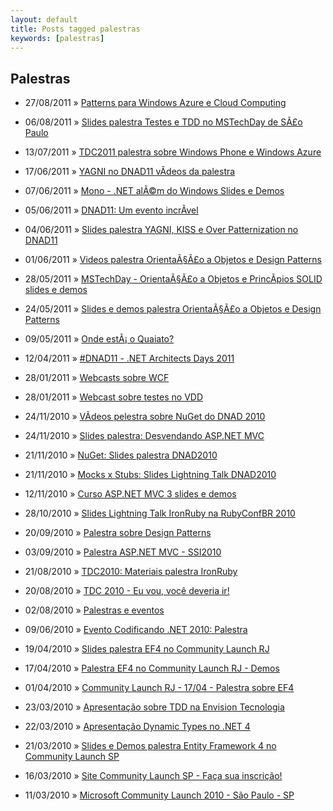 ```yaml
---
layout: default
title: Posts tagged palestras
keywords: [palestras]
---
```

<h2 class="category">Palestras</h2>
<ul class="posts">
<li>
<p>
<span class="date">27/08/2011</span> &raquo;
<a href="/blog/patterns-para-windows-azure-e-cloud-computing">Patterns para Windows Azure e Cloud Computing</a>
</p>
</li>
<li>
<p>
<span class="date">06/08/2011</span> &raquo;
<a href="/blog/slides-palestra-testes-e-tdd-no-mstechday-de-sao-paulo">Slides palestra Testes e TDD no MSTechDay de SÃ£o Paulo</a>
</p>
</li>
<li>
<p>
<span class="date">13/07/2011</span> &raquo;
<a href="/blog/tdc2011-palestra-sobre-windows-phone-e-windows-azure">TDC2011 palestra sobre Windows Phone e Windows Azure</a>
</p>
</li>
<li>
<p>
<span class="date">17/06/2011</span> &raquo;
<a href="/blog/yagni-no-dnad11-videos-da-palestra">YAGNI no DNAD11 vÃ­deos da palestra</a>
</p>
</li>
<li>
<p>
<span class="date">07/06/2011</span> &raquo;
<a href="/blog/mono-net-alem-do-windows-slides-e-demos">Mono - .NET alÃ©m do Windows Slides e Demos</a>
</p>
</li>
<li>
<p>
<span class="date">05/06/2011</span> &raquo;
<a href="/blog/dnad11-um-evento-incrivel">DNAD11: Um evento incrÃ­vel</a>
</p>
</li>
<li>
<p>
<span class="date">04/06/2011</span> &raquo;
<a href="/blog/slides-palestra-yagni-kiss-e-over-patternization-no-dnad11">Slides palestra YAGNI, KISS e Over Patternization no DNAD11</a>
</p>
</li>
<li>
<p>
<span class="date">01/06/2011</span> &raquo;
<a href="/blog/videos-palestra-orientacao-a-objetos-e-design-patterns">Videos palestra OrientaÃ§Ã£o a Objetos e Design Patterns</a>
</p>
</li>
<li>
<p>
<span class="date">28/05/2011</span> &raquo;
<a href="/blog/mstechday-orientacao-a-objetos-e-principios-solid-slides-e-demos">MSTechDay - OrientaÃ§Ã£o a Objetos e PrincÃ­pios SOLID slides e demos</a>
</p>
</li>
<li>
<p>
<span class="date">24/05/2011</span> &raquo;
<a href="/blog/slides-e-demos-palestra-orientacao-a-objetos-e-design-patterns">Slides e demos palestra OrientaÃ§Ã£o a Objetos e Design Patterns</a>
</p>
</li>
<li>
<p>
<span class="date">09/05/2011</span> &raquo;
<a href="/blog/onde-esta-o-quaiato">Onde estÃ¡ o Quaiato?</a>
</p>
</li>
<li>
<p>
<span class="date">12/04/2011</span> &raquo;
<a href="/blog/dnad11-net-architects-days-2011">#DNAD11 - .NET Architects Days 2011</a>
</p>
</li>
<li>
<p>
<span class="date">28/01/2011</span> &raquo;
<a href="/blog/webcasts-sobre-wcf">Webcasts sobre WCF </a>
</p>
</li>
<li>
<p>
<span class="date">28/01/2011</span> &raquo;
<a href="/blog/webcast-sobre-testes-no-vdd">Webcast sobre testes no VDD</a>
</p>
</li>
<li>
<p>
<span class="date">24/11/2010</span> &raquo;
<a href="/blog/videos-pelestra-sobre-nuget-do-dnad-2010">VÃ­deos pelestra sobre NuGet do DNAD 2010</a>
</p>
</li>
<li>
<p>
<span class="date">24/11/2010</span> &raquo;
<a href="/blog/slides-palestra-desvendando-asp-net-mvc">Slides palestra: Desvendando ASP.NET MVC</a>
</p>
</li>
<li>
<p>
<span class="date">21/11/2010</span> &raquo;
<a href="/blog/nuget-slides-palestra-dnad2010">NuGet: Slides palestra DNAD2010</a>
</p>
</li>
<li>
<p>
<span class="date">21/11/2010</span> &raquo;
<a href="/blog/mocks-x-stubs-slides-lightning-talk-dnad2010">Mocks x Stubs: Slides Lightning Talk DNAD2010</a>
</p>
</li>
<li>
<p>
<span class="date">12/11/2010</span> &raquo;
<a href="/blog/curso-asp-net-mvc-3-slides-e-demos">Curso ASP.NET MVC 3 slides e demos</a>
</p>
</li>
<li>
<p>
<span class="date">28/10/2010</span> &raquo;
<a href="/blog/slides-lightning-talk-ironruby-na-rubyconfbr-2010">Slides Lightning Talk IronRuby na RubyConfBR 2010</a>
</p>
</li>
<li>
<p>
<span class="date">20/09/2010</span> &raquo;
<a href="/blog/palestra-sobre-design-patterns">Palestra sobre Design Patterns</a>
</p>
</li>
<li>
<p>
<span class="date">03/09/2010</span> &raquo;
<a href="/blog/palestra-asp-net-mvc-ssi2010">Palestra ASP.NET MVC - SSI2010</a>
</p>
</li>
<li>
<p>
<span class="date">21/08/2010</span> &raquo;
<a href="/blog/tdc2010-materiais-palestra-ironruby">TDC2010: Materiais palestra IronRuby </a>
</p>
</li>
<li>
<p>
<span class="date">20/08/2010</span> &raquo;
<a href="/blog/tdc-2010-eu-vou-voce-deveria-ir">TDC 2010 - Eu vou, você deveria ir!</a>
</p>
</li>
<li>
<p>
<span class="date">02/08/2010</span> &raquo;
<a href="/blog/palestras-e-eventos">Palestras e eventos</a>
</p>
</li>
<li>
<p>
<span class="date">09/06/2010</span> &raquo;
<a href="/blog/evento-codificando-net-2010-palestra">Evento Codificando .NET 2010: Palestra</a>
</p>
</li>
<li>
<p>
<span class="date">19/04/2010</span> &raquo;
<a href="/blog/slides-palestra-ef4-no-community-launch-rj">Slides palestra EF4 no Community Launch RJ</a>
</p>
</li>
<li>
<p>
<span class="date">17/04/2010</span> &raquo;
<a href="/blog/palestra-ef4-no-community-launch-rj-demos">Palestra EF4 no Community Launch RJ - Demos</a>
</p>
</li>
<li>
<p>
<span class="date">01/04/2010</span> &raquo;
<a href="/blog/community-launch-rj-1704-palestra-sobre-ef4">Community Launch RJ - 17/04 - Palestra sobre EF4</a>
</p>
</li>
<li>
<p>
<span class="date">23/03/2010</span> &raquo;
<a href="/blog/apresentacao-sobre-tdd-na-envision-tecnologia">Apresentação sobre TDD na Envision Tecnologia</a>
</p>
</li>
<li>
<p>
<span class="date">22/03/2010</span> &raquo;
<a href="/blog/apresentacao-dynamic-types-no-net-4">Apresentação Dynamic Types no .NET 4</a>
</p>
</li>
<li>
<p>
<span class="date">21/03/2010</span> &raquo;
<a href="/blog/slides-e-demos-palestra-entity-framework-4-no-community-launch-sp">Slides e Demos palestra Entity Framework 4 no Community Launch SP</a>
</p>
</li>
<li>
<p>
<span class="date">16/03/2010</span> &raquo;
<a href="/blog/site-community-launch-sp-faca-sua-inscricao">Site Community Launch SP - Faça sua inscrição!</a>
</p>
</li>
<li>
<p>
<span class="date">11/03/2010</span> &raquo;
<a href="/blog/microsoft-community-launch-2010-sao-paulo-sp">Microsoft Community Launch 2010 - São Paulo - SP</a>
</p>
</li>
</ul>
